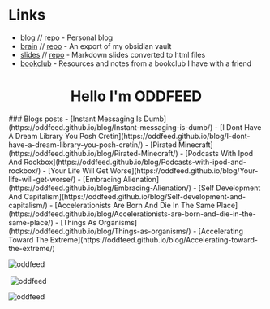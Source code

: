# Links
- [blog](https://oddfeed.github.io/blog/) // [repo](https://github.com/oddfeed/blog) - Personal blog
- [brain](https://oddfeed.github.io/brain/index.html) // [repo](https://github.com/oddfeed/brain) - An export of my obsidian vault
- [slides](https://oddfeed.github.io/slides/) // [repo](https://github.com/oddfeed/slides) - Markdown slides converted to html files 
- [bookclub](https://github.com/oddfeed/bookclub) - Resources and notes from a bookclub I have with a friend

<h1 align="center">Hello I'm ODDFEED</h1>
### Blogs posts
<!-- BLOG-POST-LIST:START -->
- [Instant Messaging Is Dumb](https://oddfeed.github.io/blog/Instant-messaging-is-dumb/)
- [I Dont Have A Dream Library You Posh Cretin](https://oddfeed.github.io/blog/I-dont-have-a-dream-library-you-posh-cretin/)
- [Pirated Minecraft](https://oddfeed.github.io/blog/Pirated-Minecraft/)
- [Podcasts With Ipod And Rockbox](https://oddfeed.github.io/blog/Podcasts-with-ipod-and-rockbox/)
- [Your Life Will Get Worse](https://oddfeed.github.io/blog/Your-life-will-get-worse/)
- [Embracing Alienation](https://oddfeed.github.io/blog/Embracing-Alienation/)
- [Self Development And Capitalism](https://oddfeed.github.io/blog/Self-development-and-capitalism/)
- [Accelerationists Are Born And Die In The Same Place](https://oddfeed.github.io/blog/Accelerationists-are-born-and-die-in-the-same-place/)
- [Things As Organisms](https://oddfeed.github.io/blog/Things-as-organisms/)
- [Accelerating Toward The Extreme](https://oddfeed.github.io/blog/Accelerating-toward-the-extreme/)
<!-- BLOG-POST-LIST:END -->

<p><img align="center" src="https://github-readme-stats.vercel.app/api/top-langs?username=oddfeed&show_icons=true&locale=en&layout=compact" alt="oddfeed" /></p>

<p>&nbsp;<img align="center" src="https://github-readme-stats.vercel.app/api?username=oddfeed&show_icons=true&theme=synthwave&locale=en" alt="oddfeed" /></p>

<p><img align="center" src="https://github-readme-streak-stats.herokuapp.com/?user=oddfeed&" alt="oddfeed" /></p>

